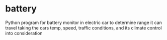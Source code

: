 # battery
Python program for battery monitor in electric car to determine range it can travel taking the cars temp, speed, traffic conditions, and its climate control into consideration 
